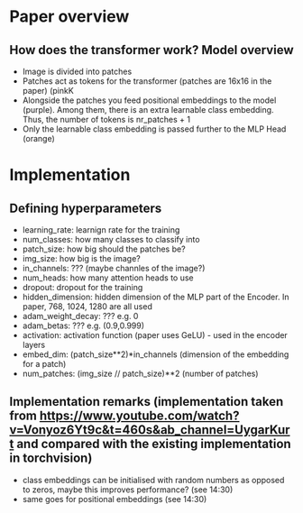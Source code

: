 # Paper overview
## How does the transformer work? Model overview
- Image is divided into patches
- Patches act as tokens for the transformer (patches are 16x16 in the paper) (pinkK
- Alongside the patches you feed positional embeddings to the model (purple). Among them, there is an extra learnable class embedding. Thus, the number of tokens is nr_patches + 1
- Only the learnable class embedding is passed further to the MLP Head (orange)


# Implementation
## Defining hyperparameters
- learning_rate: learnign rate for the training
- num_classes: how many classes to classify into
- patch_size: how big should the patches be?
- img_size: how big is the image?
- in_channels: ??? (maybe channles of the image?)
- num_heads: how many attention heads to use
- dropout: dropout for the training
- hidden_dimension: hidden dimension of the MLP part of the Encoder. In paper, 768, 1024, 1280 are all used
- adam_weight_decay: ??? e.g. 0
- adam_betas: ??? e.g. (0.9,0.999)
- activation: activation function (paper uses GeLU) - used in the encoder layers
- embed_dim: (patch_size**2)*in_channels (dimension of the embedding for a patch)
- num_patches: (img_size // patch_size)**2 (number of patches)

## Implementation remarks (implementation taken from https://www.youtube.com/watch?v=Vonyoz6Yt9c&t=460s&ab_channel=UygarKurt and compared with the existing implementation in torchvision)
- class embeddings can be initialised with random numbers as opposed to zeros, maybe this improves performance? (see 14:30)
- same goes for positional embeddings (see 14:30)